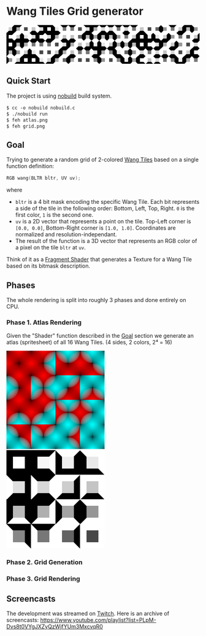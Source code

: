 # Wang Tiles Grid generator

![thumbnail](./imgs/thumbnail.png)

## Quick Start

The project is using [nobuild](https://github.com/tsoding/nobuild#nobuild) build system.

```console
$ cc -o nobuild nobuild.c
$ ./nobuild run
$ feh atlas.png
$ feh grid.png
```

## Goal

Trying to generate a random grid of 2-colored [Wang Tiles](http://www.cr31.co.uk/stagecast/wang/intro.html) based on a single function definition:

```c
RGB wang(BLTR bltr, UV uv);
```

where

- `bltr` is a 4 bit mask encoding the specific Wang Tile. Each bit represents a side of the tile in the following order: Bottom, Left, Top, Right. `0` is the first color, `1` is the second one.
- `uv` is a 2D vector that represents a point on the tile. Top-Left corner is `[0.0, 0.0]`, Bottom-Right corner is `[1.0, 1.0]`. Coordinates are normalized and resolution-independant.
- The result of the function is a 3D vector that represents an RGB color of a pixel on the tile `bltr` at `uv`.

Think of it as a [Fragment Shader](https://www.khronos.org/opengl/wiki/Fragment_Shader) that generates a Texture for a Wang Tile based on its bitmask description.

## Phases

The whole rendering is split into roughly 3 phases and done entirely on CPU.

### Phase 1. Atlas Rendering

Given the "Shader" function described in the [Goal](#goal) section we generate an atlas (spritesheet) of all 16 Wang Tiles. (4 sides, 2 colors, 2⁴ = 16)

![atlas-00](./imgs/atlas-00.png) ![atlas-01](./imgs/atlas-01.png)

### Phase 2. Grid Generation

<!-- TODO: grid generation section -->

### Phase 3. Grid Rendering

<!-- TODO: grid rendering section -->

## Screencasts

The development was streamed on [Twitch](https://twitch.tv/tsoding). Here is an archive of screencasts: https://www.youtube.com/playlist?list=PLpM-Dvs8t0VYgJXZyQzWjfYUm3MxcvqR0
